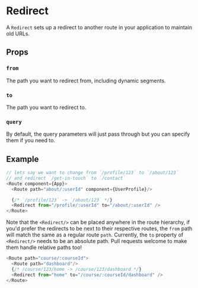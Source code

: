 # Redirect

A `Redirect` sets up a redirect to another route in your application to
maintain old URLs.

## Props

### `from`

The path you want to redirect from, including dynamic segments.

### `to`

The path you want to redirect to.

### `query`

By default, the query parameters will just pass through but you can
specify them if you need to.

## Example

```js
// lets say we want to change from `/profile/123` to `/about/123`
// and redirect `/get-in-touch` to `/contact`
<Route component={App}>
  <Route path="about/:userId" component={UserProfile}/>

  {/* `/profile/123` -> `/about/123` */}
  <Redirect from="/profile/:userId" to="/about/:userId" />
</Route>
```

Note that the `<Redirect/>` can be placed anywhere in the route
hierarchy, if you'd prefer the redirects to be next to their respective
routes, the `from` path will match the same as a regular route `path`.
Currently, the `to` property of `<Redirect/>` needs to be an absolute
path. Pull requests welcome to make them handle relative paths too!

```js
<Route path="course/:courseId">
  <Route path="dashboard"/>
  {/* /course/123/home -> /course/123/dashboard */}
  <Redirect from="home" to="/course/:courseId/dashboard" />
</Route>
```

